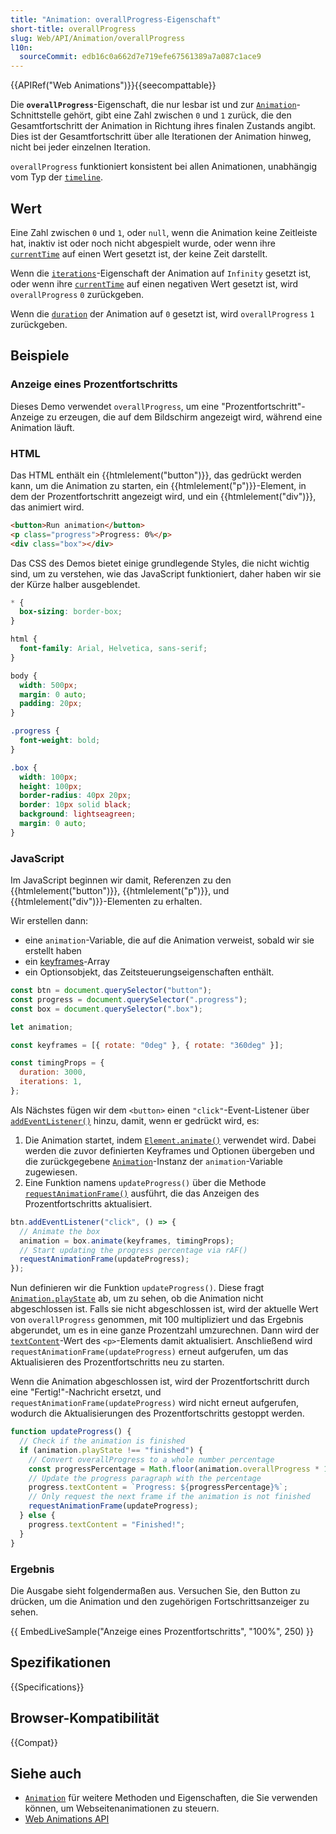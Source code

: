 ```yaml
---
title: "Animation: overallProgress-Eigenschaft"
short-title: overallProgress
slug: Web/API/Animation/overallProgress
l10n:
  sourceCommit: edb16c0a662d7e719efe67561389a7a087c1ace9
---
```


{{APIRef("Web Animations")}}{{seecompattable}}

Die **`overallProgress`**-Eigenschaft, die nur lesbar ist und zur [`Animation`](/de/docs/Web/API/Animation)-Schnittstelle gehört, gibt eine Zahl zwischen `0` und `1` zurück, die den Gesamtfortschritt der Animation in Richtung ihres finalen Zustands angibt. Dies ist der Gesamtfortschritt über alle Iterationen der Animation hinweg, nicht bei jeder einzelnen Iteration.

`overallProgress` funktioniert konsistent bei allen Animationen, unabhängig vom Typ der [`timeline`](/de/docs/Web/API/AnimationTimeline).

## Wert

Eine Zahl zwischen `0` und `1`, oder `null`, wenn die Animation keine Zeitleiste hat, inaktiv ist oder noch nicht abgespielt wurde, oder wenn ihre [`currentTime`](/de/docs/Web/API/Animation/currentTime) auf einen Wert gesetzt ist, der keine Zeit darstellt.

Wenn die [`iterations`](/de/docs/Web/API/KeyframeEffect/KeyframeEffect#iterations)-Eigenschaft der Animation auf `Infinity` gesetzt ist, oder wenn ihre [`currentTime`](/de/docs/Web/API/Animation/currentTime) auf einen negativen Wert gesetzt ist, wird `overallProgress` `0` zurückgeben.

Wenn die [`duration`](/de/docs/Web/API/KeyframeEffect/KeyframeEffect#duration) der Animation auf `0` gesetzt ist, wird `overallProgress` `1` zurückgeben.

## Beispiele

### Anzeige eines Prozentfortschritts

Dieses Demo verwendet `overallProgress`, um eine "Prozentfortschritt"-Anzeige zu erzeugen, die auf dem Bildschirm angezeigt wird, während eine Animation läuft.

### HTML

Das HTML enthält ein {{htmlelement("button")}}, das gedrückt werden kann, um die Animation zu starten, ein {{htmlelement("p")}}-Element, in dem der Prozentfortschritt angezeigt wird, und ein {{htmlelement("div")}}, das animiert wird.

```html
<button>Run animation</button>
<p class="progress">Progress: 0%</p>
<div class="box"></div>
```

Das CSS des Demos bietet einige grundlegende Styles, die nicht wichtig sind, um zu verstehen, wie das JavaScript funktioniert, daher haben wir sie der Kürze halber ausgeblendet.

```css hidden
* {
  box-sizing: border-box;
}

html {
  font-family: Arial, Helvetica, sans-serif;
}

body {
  width: 500px;
  margin: 0 auto;
  padding: 20px;
}

.progress {
  font-weight: bold;
}

.box {
  width: 100px;
  height: 100px;
  border-radius: 40px 20px;
  border: 10px solid black;
  background: lightseagreen;
  margin: 0 auto;
}
```

### JavaScript

Im JavaScript beginnen wir damit, Referenzen zu den {{htmlelement("button")}}, {{htmlelement("p")}}, und {{htmlelement("div")}}-Elementen zu erhalten.

Wir erstellen dann:

- eine `animation`-Variable, die auf die Animation verweist, sobald wir sie erstellt haben
- ein [keyframes](/de/docs/Web/API/Web_Animations_API/Keyframe_Formats)-Array
- ein Optionsobjekt, das Zeitsteuerungseigenschaften enthält.

```js
const btn = document.querySelector("button");
const progress = document.querySelector(".progress");
const box = document.querySelector(".box");

let animation;

const keyframes = [{ rotate: "0deg" }, { rotate: "360deg" }];

const timingProps = {
  duration: 3000,
  iterations: 1,
};
```

Als Nächstes fügen wir dem `<button>` einen `"click"`-Event-Listener über [`addEventListener()`](/de/docs/Web/API/EventTarget/addEventListener) hinzu, damit, wenn er gedrückt wird, es:

1. Die Animation startet, indem [`Element.animate()`](/de/docs/Web/API/Element/animate) verwendet wird. Dabei werden die zuvor definierten Keyframes und Optionen übergeben und die zurückgegebene [`Animation`](/de/docs/Web/API/Animation)-Instanz der `animation`-Variable zugewiesen.
2. Eine Funktion namens `updateProgress()` über die Methode [`requestAnimationFrame()`](/de/docs/Web/API/Window/requestAnimationFrame) ausführt, die das Anzeigen des Prozentfortschritts aktualisiert.

```js
btn.addEventListener("click", () => {
  // Animate the box
  animation = box.animate(keyframes, timingProps);
  // Start updating the progress percentage via rAF()
  requestAnimationFrame(updateProgress);
});
```

Nun definieren wir die Funktion `updateProgress()`. Diese fragt [`Animation.playState`](/de/docs/Web/API/Animation/playState) ab, um zu sehen, ob die Animation nicht abgeschlossen ist. Falls sie nicht abgeschlossen ist, wird der aktuelle Wert von `overallProgress` genommen, mit 100 multipliziert und das Ergebnis abgerundet, um es in eine ganze Prozentzahl umzurechnen. Dann wird der [`textContent`](/de/docs/Web/API/Node/textContent)-Wert des `<p>`-Elements damit aktualisiert. Anschließend wird `requestAnimationFrame(updateProgress)` erneut aufgerufen, um das Aktualisieren des Prozentfortschritts neu zu starten.

Wenn die Animation abgeschlossen ist, wird der Prozentfortschritt durch eine "Fertig!"-Nachricht ersetzt, und `requestAnimationFrame(updateProgress)` wird nicht erneut aufgerufen, wodurch die Aktualisierungen des Prozentfortschritts gestoppt werden.

```js
function updateProgress() {
  // Check if the animation is finished
  if (animation.playState !== "finished") {
    // Convert overallProgress to a whole number percentage
    const progressPercentage = Math.floor(animation.overallProgress * 100);
    // Update the progress paragraph with the percentage
    progress.textContent = `Progress: ${progressPercentage}%`;
    // Only request the next frame if the animation is not finished
    requestAnimationFrame(updateProgress);
  } else {
    progress.textContent = "Finished!";
  }
}
```

### Ergebnis

Die Ausgabe sieht folgendermaßen aus. Versuchen Sie, den Button zu drücken, um die Animation und den zugehörigen Fortschrittsanzeiger zu sehen.

{{ EmbedLiveSample("Anzeige eines Prozentfortschritts", "100%", 250) }}

## Spezifikationen

{{Specifications}}

## Browser-Kompatibilität

{{Compat}}

## Siehe auch

- [`Animation`](/de/docs/Web/API/Animation) für weitere Methoden und Eigenschaften, die Sie verwenden können, um Webseitenanimationen zu steuern.
- [Web Animations API](/de/docs/Web/API/Web_Animations_API)
